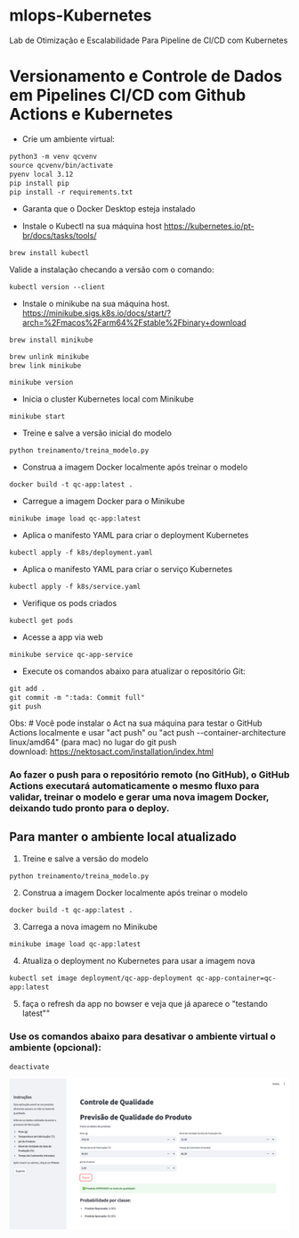 # mlops-Kubernetes
Lab de Otimização e Escalabilidade Para Pipeline de Cl/CD com Kubernetes


# Versionamento e Controle de Dados em Pipelines CI/CD com Github Actions e Kubernetes

- Crie um ambiente virtual:
````
python3 -m venv qcvenv
source qcvenv/bin/activate
pyenv local 3.12
pip install pip
pip install -r requirements.txt 
````
- Garanta que o Docker Desktop esteja instalado

- Instale o Kubectl na sua máquina host
https://kubernetes.io/pt-br/docs/tasks/tools/
````
brew install kubectl
````
Valide a instalação checando a versão com o comando:
````
kubectl version --client
````

- Instale o minikube na sua máquina host.
https://minikube.sigs.k8s.io/docs/start/?arch=%2Fmacos%2Farm64%2Fstable%2Fbinary+download
````
brew install minikube
````
````
brew unlink minikube
brew link minikube
````
````
minikube version
````
- Inicia o cluster Kubernetes local com Minikube
````
minikube start
````

- Treine e salve a versão inicial do modelo
````
python treinamento/treina_modelo.py
````

- Construa a imagem Docker localmente após treinar o modelo
````
docker build -t qc-app:latest .
````

- Carregue a imagem Docker para o Minikube
````
minikube image load qc-app:latest
````

- Aplica o manifesto YAML para criar o deployment Kubernetes
````
kubectl apply -f k8s/deployment.yaml 
````

- Aplica o manifesto YAML para criar o serviço Kubernetes
````
kubectl apply -f k8s/service.yaml 
````

- Verifique os pods criados
````
kubectl get pods
````

- Acesse a app via web
````
minikube service qc-app-service
````

- Execute os comandos abaixo para atualizar o repositório Git:
````
git add .
git commit -m ":tada: Commit full"
git push
````
Obs: # Você pode instalar o Act na sua máquina para testar o GitHub Actions localmente e usar "act push" ou "act push --container-architecture linux/amd64" (para mac) no lugar do git push\
download: https://nektosact.com/installation/index.html

### Ao fazer o push para o repositório remoto (no GitHub), o GitHub Actions executará automaticamente o mesmo fluxo para validar, treinar o modelo e gerar uma nova imagem Docker, deixando tudo pronto para o deploy.

## Para manter o ambiente local atualizado 
1) Treine e salve a versão do modelo
````
python treinamento/treina_modelo.py
````

2) Construa a imagem Docker localmente após treinar o modelo
````
docker build -t qc-app:latest .
````
3) Carrega a nova imagem no Minikube
````
minikube image load qc-app:latest
````

4) Atualiza o deployment no Kubernetes para usar a imagem nova
````
kubectl set image deployment/qc-app-deployment qc-app-container=qc-app:latest
````
5) faça o refresh da app no bowser e veja que já aparece o "testando latest""

### Use os comandos abaixo para desativar o ambiente virtual o ambiente (opcional):
````
deactivate
````

![App](/images/app.png)


